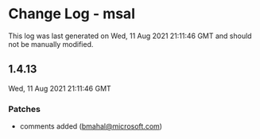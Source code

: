 # Change Log - msal

This log was last generated on Wed, 11 Aug 2021 21:11:46 GMT and should not be manually modified.

<!-- Start content -->

## 1.4.13

Wed, 11 Aug 2021 21:11:46 GMT

### Patches

- comments added  (bmahal@microsoft.com)

